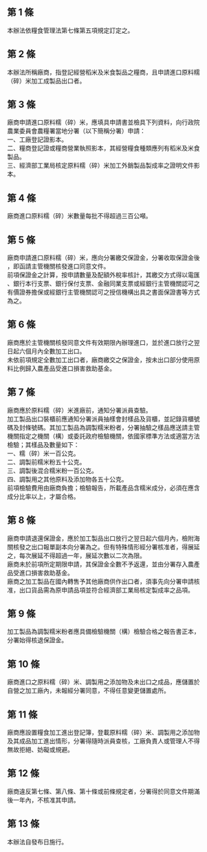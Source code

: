 第 1 條
-------
本辦法依糧食管理法第七條第五項規定訂定之。

第 2 條
-------
本辦法所稱廠商，指登記經營稻米及米食製品之糧商，且申請進口原料糯  
（碎）米加工成製品出口者。

第 3 條
-------
廠商申請進口原料糯（碎）米，應填具申請書並檢具下列資料，向行政院  
農業委員會農糧署當地分署（以下簡稱分署）申請：  
一、工廠登記證影本。  
二、糧商登記證或糧商營業執照影本，其經營糧食種類應列有稻米及米食  
    製品。  
三、經濟部工業局核定原料糯（碎）米加工外銷製品製成率之證明文件影  
    本。

第 4 條
-------
廠商進口原料糯（碎）米數量每批不得超過三百公噸。

第 5 條
-------
廠商申請進口原料糯（碎）米，應向分署繳交保證金，分署收取保證金後  
，即函請主管機關核發進口同意文件。  
前項保證金之計算，按申請數量及配額外稅率核計，其繳交方式得以電匯  
、銀行本行支票、銀行保付支票、金融同業支票或經銀行主管機關認可之  
有價證券擔保或經銀行主管機關認可之授信機構出具之書面保證書等方式  
為之。

第 6 條
-------
廠商應於主管機關核發同意文件有效期限內辦理進口，並於進口放行之翌  
日起六個月內全數加工出口。  
未依前項規定全數加工出口者，廠商繳交之保證金，按未出口部分使用原  
料比例歸入農產品受進口損害救助基金。

第 7 條
-------
廠商應於原料糯（碎）米進廠前，通知分署派員查驗。   
加工製品出口裝櫃前應通知分署派員抽樣會封樣品及貨櫃，並記錄貨櫃號  
碼及封條號碼。其加工製品為調製糯米粉者，分署抽驗之樣品應送請主管  
機關指定之機關（構）或委託政府檢驗機關，依國家標準方法或適當方法  
檢驗；其樣品及數量如下：   
一、糯（碎）米一百公克。   
二、調製前糯米粉五十公克。   
三、調製後混合糯米粉一百公克。   
四、調製用之其他原料及添加物各五十公克。   
前項檢驗費用由廠商負擔；檢驗報告，所載產品含糯米成分，必須在應含  
成分比率以上，才屬合格。

第 8 條
-------
廠商申請退還保證金，應於加工製品出口放行之翌日起六個月內，檢附海  
關核發之出口報單副本向分署為之。但有特殊情形經分署核准者，得展延  
之，每次展延不得超過一年，展延次數以二次為限。  
廠商未於前項所定期限申請，其保證金全數不予返還，並由分署存入農產  
品受進口損害救助基金。  
廠商之加工製品在國內轉售予其他廠商供作出口者，須事先向分署申請核  
准，出口貨品需為原申請品項並符合經濟部工業局核定製成率之品項。

第 9 條
-------
加工製品為調製糯米粉者應具備檢驗機關（構）檢驗合格之報告書正本，  
分署始得核退保證金。

第 10 條
--------
廠商進口之原料糯（碎）米、調製用之添加物及未出口之成品，應儲置於  
自營之加工廠內，未報經分署同意，不得任意變更儲置處所。

第 11 條
--------
廠商應設置糧食加工進出登記簿，登載原料糯（碎）米、調製用之添加物  
及其成品加工進出情形，分署得隨時派員查核，工廠負責人或管理人不得  
無故拒絕、妨礙或規避。

第 12 條
--------
廠商違反第七條、第八條、第十條或前條規定者，分署得於同意文件期滿  
後一年內，不核准其申請。

第 13 條
--------
本辦法自發布日施行。


